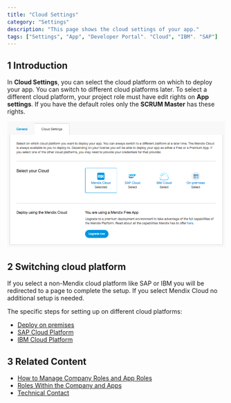 ```yaml
---
title: "Cloud Settings"
category: "Settings"
description: "This page shows the cloud settings of your app."
tags: ["Settings", "App", "Developer Portal". "Cloud", "IBM". "SAP"]
---
```


## 1 Introduction

In **Cloud Settings**, you can select the cloud platform on which to deploy your app. You can switch to different cloud platforms later. To select a different cloud platform, your project role must have edit rights on **App settings**. If you have the default roles only the **SCRUM Master** has these rights.

![](attachments/cloudsettings.png)

## 2 Switching cloud platform

If you select a non-Mendix cloud platform like SAP or IBM you will be redirected to a page to complete the setup. If you select Mendix Cloud no additional setup is needed.

The specific steps for setting up on different cloud platforms:
* [Deploy on premises](/deployment/on-premises)
* [SAP Cloud Platform](/developerportal/deploy/sap-cloud-platform)
* [IBM Cloud Platform](/developerportal/deploy/ibm-cloud)

## 3 Related Content

* [How to Manage Company Roles and App Roles](/developerportal/howto/change-roles)
* [Roles Within the Company and Apps](/developerportal/general/roles)
* [Technical Contact](/developerportal/general/technical-contact)

